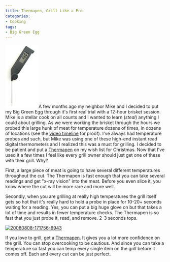```yaml
---
title: Thermapen, Grill Like a Pro
categories:
- Cooking
tags:
- Big Green Egg
---
```


[![Thermapen-Grey.png](/assets/posts/2009/thermapen-grey.png)](http://www.amazon.com/dp/B000RPUJTA/?tag=thingelstad-20)A few months ago my neighbor Mike and I decided to put my Big Green Egg through it's first real trial with a 12-hour brisket session. Mike is a stellar cook on all counts and I wanted to learn (_steal_) anything I could about grilling. As we were working the brisket through the hours we probed this large hunk of meat for temperature dozens of times, in dozens of locations (see the [video timeline](http://vimeo.com/1494533) for proof). I've always had temperature probes and such, but Mike was using one of these high-end instant read digital thermometers and I realized this was a must for grilling.
I decided to be patient and put a [Thermapen](http://www.amazon.com/dp/B000RPUJTA/?tag=thingelstad-20) on my wish list for Christmas. Now that I've used it a few times I feel like every grill owner should just get one of these with their grill. Why?

First, a large piece of meat is going to have several different temperatures throughout the cut. The Thermapen is fast enough that you can take several readings and get "x-ray vision" into the meat. Before you even slice it, you know where the cut will be more rare and more well.

Secondly, when you are grilling at really high temperatures the grill itself gets so hot that it's really hard to hold a probe in place for 10-20+ seconds waiting for a reading. Yes, you can put a big huge glove on but that takes a lot of time and results in fewer temperature checks. The Thermapen is so fast that you just probe it, read, and remove. 2-3 seconds tops.

[![20080808-171756-6943](http://farm4.static.flickr.com/3240/2764807985_f8d95e81ed.jpg)](http://www.flickr.com/photos/jthingelstad/2764807985/)

If you love to grill, get a [Thermapen](http://www.amazon.com/dp/B000RPUJTA/?tag=thingelstad-20). It gives you a lot more confidence on the grill. You can stop overcooking to be cautious. And since you can take a temperature so fast you can temp every single item on the grill before it comes off. Each and every cut can be just perfect.
